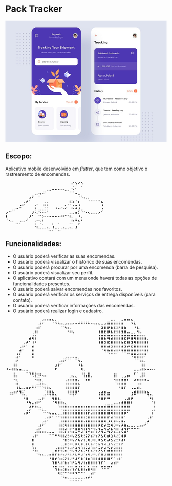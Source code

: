# Pack Tracker

![mockup image](mockup.jpg)

## Escopo:
Aplicativo mobile desenvolvido em _flutter_, que tem como objetivo o rastreamento de encomendas.

⠀⠀⠀⠀⠀⠀⠀⠀⠀⠀⠀⠀⠀⠀⠀⠀⠀⠀⠀⠀⢎⠱⠊⡱⠀⠀⠀⠀⠀⠀
⠀⠀⠀⠀⠀⠀⠀⠀⠀⠀⠀⢀⡠⠤⠒⠒⠒⠒⠤⢄⣑⠁⠀⠀⠀⠀⠀⠀⠀⠀
⠀⠀⠀⠀⠀⠀⠀⢀⡤⠒⠝⠉⠀⠀⠀⠀⠀⠀⠀⠀⠀⠉⠲⢄⡀⠀⠀⠀⠀⠀
⠀⠀⠀⠀⠀⢀⡴⠋⠀⠀⠀⠀⣀⠀⠀⠀⠀⠀⠀⢰⣢⠐⡄⠀⠉⠑⠒⠒⠒⣄
⠀⠀⠀⣀⠴⠋⠀⠀⠀⡎⠀⠘⠿⠀⠀⢠⣀⢄⡢⠉⣔⣲⢸⠀⠀⠀⠀⠀⠀⢘
⡠⠒⠉⠀⠀⠀⠀⠀⡰⢅⠫⠭⠝⠀⠀⠀⠀⠀⠀⢀⣀⣤⡋⠙⠢⢄⣀⣀⡠⠊
⢇⠀⠀⠀⠀⠀⢀⠜⠁⠀⠉⡕⠒⠒⠒⠒⠒⠛⠉⠹⡄⣀⠘⡄⠀⠀⠀⠀⠀⠀
⠀⠑⠂⠤⠔⠒⠁⠀⠀⡎⠱⡃⠀⠀⡄⠀⠄⠀⠀⠠⠟⠉⡷⠁⠀⠀⠀⠀⠀⠀
⠀⠀⠀⠀⠀⠀⠀⠀⠀⠹⠤⠤⠴⣄⡸⠤⣄⠴⠤⠴⠄⠼⠀⠀⠀⠀⠀⠀⠀⠀

## Funcionalidades:
- O usuário poderá verificar as suas encomendas.
- O usuário poderá visualizar o histórico de suas encomendas.
- O usuário poderá procurar por uma encomenda (barra de pesquisa).
- O usuário poderá visualizar seu perfil.
- O aplicativo contará com um menu onde haverá todas as opções de funcionalidades presentes.
- O usuário poderá salvar encomendas nos favoritos.
- O usuário poderá verificar os serviços de entrega disponíveis (para contato).
- O usuário poderá verificar informações das encomendas.
- O usuário poderá realizar login e cadastro.

⠀⠀⠀⠀⠀⠀⠀⠀⠀⠀⢠⡾⠛⠛⠳⢦⣄⡀⢀⣀⣀⣀⣠⣤⣤⣄⣀⣀⡀⠀⢀⣤⣶⣦⣤⣶⠛⠛⢷⡄⠀⠀⠀⠀⠀⠀
⠀⠀⠀⠀⠀⠀⠀⠀⠀⢠⡟⠀⠀⠀⠀⠀⠈⠛⢯⣍⠁⠀⠀⠀⠀⠀⠀⠉⠉⣻⣿⡿⣯⣟⡿⣿⣦⠀⠀⠹⣆⠀⠀⠀⠀⠀
⠀⠀⠀⠀⠀⠀⠀⠀⢀⣿⠀⠀⠀⠀⠀⠀⠀⠀⠀⠻⢧⠀⠀⠀⠀⠀⠀⠀⢸⣿⣟⡿⣧⣟⣿⣻⣿⣤⣀⡀⢻⡄⠀⠀⠀⠀
⠀⠀⠀⠀⠀⠀⠀⣴⢾⡇⠀⠀⠀⠀⠀⠀⠀⠀⠀⠀⠀⠀⠀⠀⠀⠀⠀⠀⢸⣿⣯⢿⣽⣿⣿⣿⣟⡿⣿⢿⣿⣿⣷⡀⠀⠀
⠀⠀⠀⠀⠀⣠⡞⠁⢸⠃⠀⠀⠀⠀⠀⠀⠀⠀⠀⠀⠀⠀⠀⠀⠀⠀⠀⠀⠸⣿⣽⢯⣿⣿⣿⢷⣯⢿⣽⣻⣿⣿⣿⡇⠀⠀
⠀⠀⠀⠀⣰⠏⠀⠀⣿⠀⠀⠀⠀⠀⠀⠀⠀⠀⠀⠀⠀⠀⠀⠀⠀⠀⠀⠀⠀⠻⣿⣟⣾⣻⣿⣿⣾⣯⣷⣿⣿⣿⣿⡇⠀⠀
⠀⠀⠀⢰⡏⠀⠀⠀⣿⠀⠀⠀⠀⠀⠀⠀⠀⠀⠀⠀⠀⠀⠀⠀⠀⠀⠀⠀⠀⠀⠈⠙⠛⠛⠁⠈⠉⠛⢿⣿⣽⣷⡿⠁⠀⠀
⠀⠀⠀⡿⠀⠀⠀⠀⠉⠀⠀⠀⠀⠀⠀⠀⢀⣴⠞⠛⠉⠛⢦⡀⠀⠀⠀⠀⠀⠀⠀⠀⠀⠀⠀⠀⠀⠀⠀⠙⠛⣿⡀⠀⠀⠀
⠀⠀⢸⡇⠀⠀⠀⠀⠀⠀⠀⠀⠀⠀⠀⣰⡟⠁⠀⠀⠀⠀⠸⣧⠀⠀⠀⠀⠀⠀⠀⠀⠀⠀⠀⠀⠀⠀⠀⠀⠀⢸⡇⠀⠀⠀
⠘⠒⢿⠷⠶⠤⣤⣀⣀⡀⠀⠀⠀⠀⠀⠋⠀⠀⠀⠀⠀⠀⠀⢻⡄⣀⠀⠀⠀⠀⠀⠀⠀⠀⠀⠀⠀⠀⠀⣤⡤⢾⡗⠒⠒⠂
⠀⠀⢸⡆⠀⠀⠀⠈⠩⣏⡛⠲⠆⠀⠀⠀⠀⠀⠀⢀⣦⣄⠀⠈⣷⣿⡄⠀⠀⠀⠀⠀⠀⣿⠀⢀⣠⡶⠀⠁⠀⣼⠇⠀⠀⠀
⠀⠀⠈⣧⠀⠀⠀⠀⠀⠙⢿⣄⠀⠀⠀⠀⠀⠀⢰⣿⣿⣿⡆⠀⠘⠛⠀⠀⠀⠀⠀⠀⠀⠹⣿⣿⣿⠃⠀⠚⢛⡟⠛⠒⠀⠀
⠀⠀⠀⢹⣆⣀⣤⡤⠶⠞⠛⠻⣷⣄⠀⠀⠀⠀⢸⣿⣿⣿⡟⠀⠀⠀⠀⠀⠀⠀⠀⠀⠀⠀⠹⣿⡟⠀⢀⣀⣼⡁⠀⠀⠀⠀
⠀⢠⡴⠞⠻⣍⠀⠀⠀⠀⠀⠀⣹⣿⣧⡀⠀⠀⠀⢿⣿⡿⠃⠀⠀⠀⠀⠀⢠⣴⡶⣤⠀⠀⠀⠀⠀⠀⢠⣾⠿⠿⠷⣦⡀⠀
⠀⠀⠀⠀⠀⠹⣷⠀⠀⠀⣀⡾⠁⠈⢿⣿⣆⠀⠀⠀⠈⠀⠀⠀⠀⠀⠀⠀⠸⣿⡿⠿⠀⠀⠀⠀⢀⣰⡿⠀⠀⠀⠀⠈⢿⠀
⠀⠀⠀⠀⠀⠀⠘⢳⣤⡾⠋⠀⠀⠀⠈⠻⣿⣷⣄⠀⠀⠀⠀⠀⠀⠀⠀⠀⠀⠀⢀⣀⣀⣤⣴⣾⣿⣿⠇⠀⠀⠀⠀⠀⠈⡇
⠀⠀⠀⠀⠀⠀⢀⡾⠋⠛⠶⣄⡀⠀⠀⠀⠘⢿⣿⣿⣿⣿⣿⣿⣿⣿⣿⣿⣿⣿⣿⣿⣿⣿⣿⣿⣿⣿⠀⠀⠀⠀⠀⠀⢀⡇
⠀⠀⠀⠀⠀⠰⠟⠁⠀⠀⠀⠈⠉⣳⡶⢦⣤⣼⣿⣿⣿⣿⣿⣿⣿⣏⣾⣿⣿⣿⣿⣿⢻⣿⣿⣿⡟⠁⠀⠀⠀⠀⠀⠀⣸⠀
⠀⠀⠀⠀⠀⠀⠀⠀⠀⠀⠀⢀⡾⠋⠀⠀⠀⣿⣿⣿⣿⣿⣿⣿⣳⣿⣿⣿⣿⣿⣿⢣⡟⣼⣛⣿⡀⠀⠀⠀⠀⠀⠀⣰⠃⠀
⠀⠀⠀⠀⠀⠀⠀⠀⠀⠀⣰⠟⠁⠀⠀⠀⢸⣟⢿⣿⣿⣿⣿⣿⣿⣿⣿⣿⡿⣟⡼⣓⢾⡱⢮⡽⣷⣄⣀⡀⣀⣤⠞⠁⠀⠀
⠀⠀⠀⠀⠀⠀⠀⠀⠀⣰⣯⣤⣄⣀⣀⠀⢸⣟⡞⡼⣭⣛⠿⣹⢻⠽⣭⢳⡹⢶⣙⢮⡳⣝⣣⢞⣽⠏⠉⠉⠉⠀⠀⠀⠀⠀
⠀⠀⠀⠀⠀⠀⠀⠀⢠⡟⠀⠀⠀⠉⠉⠛⠻⣿⣜⡳⢧⣝⣫⢗⣫⡝⣮⢳⡝⣣⢏⡾⣱⢧⣋⢾⡿⠀⠀⠀⠀⠀⠀⠀⠀⠀
⠀⠀⠀⠀⠀⠀⠀⠀⣿⠀⠀⠀⠀⠀⠀⠀⠀⠈⣿⣝⡳⣎⡳⣎⢧⡻⡜⣧⡛⣵⢫⢞⡵⢮⣝⣾⠃⠀⠀⠀⠀⠀⠀⠀⠀⠀
⠀⠀⠀⠀⠀⠀⠀⠀⢻⡄⠀⠀⠀⠀⠀⢀⣤⣶⠿⣎⡵⣫⢵⢫⣞⣱⢻⡴⣛⡼⣹⢞⡼⣳⣾⡇⠀⠀⠀⠀⠀⠀⠀⠀⠀⠀
⠀⠀⠀⠀⠀⠀⠀⠀⠈⠻⣄⡀⠀⣀⣤⡿⣏⣗⢻⣬⢳⡝⣮⢳⢎⣧⢳⡝⡮⣵⢣⣿⣿⣿⣿⡇⠀⠀⠀⠀⠀⠀⠀⠀⠀⠀
⠀⠀⠀⠀⠀⠀⠀⠀⠀⠀⠈⠉⠉⠹⣿⡵⢫⣜⡳⣎⠷⣹⠖⣯⢺⣬⢳⣾⣵⣿⣿⣿⠟⠋⣽⠃⠀⠀⠀⠀⠀⠀⠀⠀⠀⠀
⠀⠀⠀⠀⠀⠀⠀⠀⠀⠀⠀⠀⠀⠀⢹⣿⢣⡏⣷⡎⡟⣥⢻⡜⣷⣿⣿⣿⢹⡏⠁⠀⣴⣾⠃⠀⠀⠀⠀⠀⠀⠀⠀⠀⠀⠀
⠀⠀⠀⠀⠀⠀⠀⠀⠀⠀⠀⠀⠀⠀⠈⢻⣮⣝⣶⣭⢳⡝⣎⣷⣧⣷⢾⡏⠀⠙⠛⠋⠁⠀⠀⠀⠀⠀⠀⠀⠀⠀⠀⠀⠀⠀
⠀⠀⠀⠀⠀⠀⠀⠀⠀⠀⠀⠀⠀⠀⠀⠀⠻⣍⠉⠙⠛⠙⠉⠉⠁⢀⡾⠁⠀⠀⠀⠀⠀⠀⠀⠀⠀⠀⠀⠀⠀⠀⠀⠀⠀⠀
⠀⠀⠀⠀⠀⠀⠀⠀⠀⠀⠀⠀⠀⠀⠀⠀⠀⠈⠛⠲⠶⠶⠖⠖⠚⠋⠁⠀⠀⠀⠀⠀⠀⠀⠀⠀⠀⠀⠀⠀⠀⠀⠀⠀⠀⠀